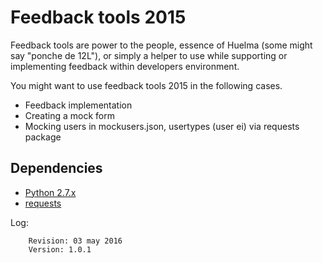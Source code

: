 Feedback tools 2015
===================

Feedback tools are power to the people, essence of Huelma (some might say "ponche de 12L"), or
simply a helper to use while supporting or implementing feedback within developers environment.

You might want to use feedback tools 2015 in the following cases.

* Feedback implementation
* Creating a mock form
* Mocking users in mockusers.json, usertypes (user ei) via requests package

Dependencies
--------------
* [Python 2.7.x ](https://www.python.org/downloads/)
* [requests](https://pypi.python.org/pypi/requests)

Log:

        Revision: 03 may 2016
        Version: 1.0.1
